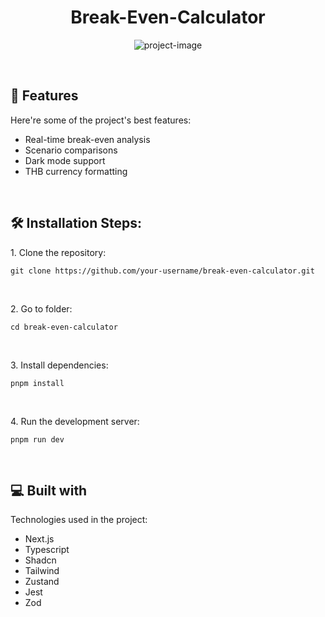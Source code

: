 <h1 align="center" id="title">Break-Even-Calculator</h1>

<p align="center"><img src="https://socialify.git.ci/ZawHlaingPhyoTsuki/Break-Even-Calculator/image?custom_description=A+Next.js+application+for+calculating+business+break-even+points+in+Thai+Baht+%28THB%29&amp;description=1&amp;font=JetBrains+Mono&amp;language=1&amp;name=1&amp;owner=1&amp;pattern=Solid&amp;theme=Dark" alt="project-image"></p>

<br>

<h2>🧐 Features</h2>

Here're some of the project's best features:

*   Real-time break-even analysis
*   Scenario comparisons
*   Dark mode support
*   THB currency formatting

<br>

<h2>🛠️ Installation Steps:</h2>

<p>1. Clone the repository:</p>

```
git clone https://github.com/your-username/break-even-calculator.git
```
<br>
<p>2. Go to folder:</p>

```
cd break-even-calculator
```
<br>
<p>3. Install dependencies:</p>

```
pnpm install
```
<br>
<p>4. Run the development server:</p>

```
pnpm run dev
```

  
  <br>
<h2>💻 Built with</h2>

Technologies used in the project:

*   Next.js
*   Typescript
*   Shadcn
*   Tailwind
*   Zustand
*   Jest
*   Zod
